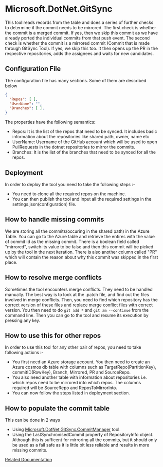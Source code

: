 # Microsoft.DotNet.GitSync

This tool reads records from the table and does a series of further checks to determine if the commit needs to be mirrored.
The first check is whether the commit is a merged commit. If yes, then we skip this commit as we have already ported the individual commits from that push event.
The second check is whether the commit is a mirrored commit (Commit that is made through GitSync Tool). If yes, we skip this too.
It then opens up the PR in the respective repositories, adds the assignees and waits for new candidates.

## Configuration File
The configuration file has many sections. Some of them are described below

```Json
{
  "Repos": [ ],
  "UserName": "",
  "Branches": [ ],
}
```

The properties have the following semantics:
- Repos: It is the list of the repos that need to be synced. It includes basic information about the repositories like shared path, owner, name etc
- UserName: Username of the GitHub account which will be used to open PullRequests in the dotnet repositories to mirror the commits. 
- Branches: It is the list of the branches that need to be synced for all the repos.

## Deployment
In order to deploy the tool you need to take the following steps :-
- You need to clone all the required repos on the machine.
- You can then publish the tool and input all the required settings in the settings.json(configuration) file.

## How to handle missing commits
We are storing all the commits(occuring in the shared path) in the Azure Table. You can go to the Azure table and retrieve the entires with the value of commit id as the missing commit. There is a boolean field called "mirrored", switch its value to be false and then this commit will be picked up by the tool in the next iteration.
There is also another column called "PR" which will contain the reason about why this commit was skipped in the first place. 

## How to resolve merge conflicts
Sometimes the tool encounters merge conflicts. They need to be handled manually. The best way is to look at the .patch file, and find out the files involved in merge conflicts. Then, you need to find which repository has the correct version of these files and replace merge conflict files with correct version. You then need to do ```git add *``` and 
```git am --continue``` from the command line. Then you can go to the tool and resume its execution by pressing any key. 

## How to use this for other repos
In order to use this tool for any other pair of repos, you need to take following actions :-

- You first need an Azure storage account. You then need to create an Azure cosmos db table with columns such as TargetRepo(PartitionKey), commitID(RowKey), Branch, Mirrored, PR and SourceRepo.
- You also need another table with information about repositories i.e. which repos need to be mirrored into which repos. The columns required will be SourceRepo and ReposToMirrorInto.
- You can now follow the steps listed in deployment section.

## How to populate the commit table
This can be done in 2 ways
- Using [Microsoft.DotNet.GitSync.CommitManager](../Microsoft.DotNet.GitSync.CommitManager/README.md) tool.
- Using the LastSynchronisedCommit property of RepositoryInfo object. Although this is sufficent for mirroring all the commits, but it should only be used as a fail safe as it is little bit less reliable and results in more missing commits.

[Related Documentation](../../Documentation/GitSyncTools.md )